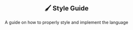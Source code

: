 <p align="center">
  <h2 align="center">🖌️ Style Guide</h2>
</p>


<p align="center">
	A guide on how to properly style and implement the language
</p>

&nbsp;
